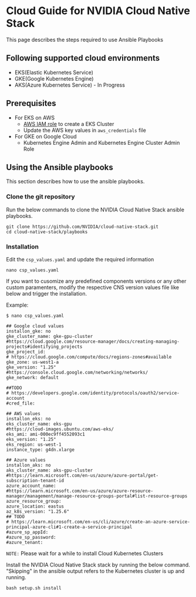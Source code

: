 # Cloud Guide for NVIDIA Cloud Native Stack 

This page describes the steps required to use Ansible Playbooks

## Following supported cloud environments

- EKS(Elastic Kubernetes Service)
- GKE(Google Kubernetes Engine)
- AKS(Azure Kubernetes Service) - In Progress

## Prerequisites

- For EKS on AWS 
    - [AWS IAM role](https://docs.aws.amazon.com/eks/latest/userguide/service_IAM_role.html) to create a EKS Cluster
    - Update the AWS key values in `aws_credentials` file
- For GKE on Google Cloud 
    - Kubernetes Engine Admin and Kubernetes Engine Cluster Admin Role


## Using the Ansible playbooks 
This section describes how to use the ansible playbooks.

### Clone the git repository

Run the below commands to clone the NVIDIA Cloud Native Stack ansible playbooks.

```
git clone https://github.com/NVIDIA/cloud-native-stack.git
cd cloud-native-stack/playbooks
```

### Installation

Edit the `csp_values.yaml` and update the required information

```
nano csp_values.yaml
```

If you want to cusomize any predefined components versions or any other custom paramenters, modify the respective CNS version values file like below and trigger the installation. 

Example:
```
$ nano csp_values.yaml

## Google cloud values
installon_gke: no
gke_cluster_name: gke-gpu-cluster
#https://cloud.google.com/resource-manager/docs/creating-managing-projects#identifying_projects
gke_project_id: 
# https://cloud.google.com/compute/docs/regions-zones#available
gke_zone: us-west1-a
gke_version: "1.25"
#https://console.cloud.google.com/networking/networks/
gke_network: default

##TODO
# https://developers.google.com/identity/protocols/oauth2/service-account
#cred_file: 

## AWS values
installon_eks: no
eks_cluster_name: eks-gpu
#https://cloud-images.ubuntu.com/aws-eks/ 
eks_ami: ami-000ec9ff4552093c1
eks_version: "1.25"
eks_region: us-west-1
instance_type: g4dn.xlarge

## Azure values
installon_aks: no
aks_cluster_name: aks-gpu-cluster
#https://learn.microsoft.com/en-us/azure/azure-portal/get-subscription-tenant-id
azure_account_name: 
#https://learn.microsoft.com/en-us/azure/azure-resource-manager/management/manage-resource-groups-portal#list-resource-groups
azure_resource_group: 
azure_location: eastus
az_k8s_version: "1.25.6"
## TODO
# https://learn.microsoft.com/en-us/cli/azure/create-an-azure-service-principal-azure-cli#1-create-a-service-principal
#azure_sp_appId: 
#azure_sp_password:
#azure_tenant: 

```
`NOTE:` Please wait for a while to install Cloud Kubernetes Clusters 

Install the NVIDIA Cloud Native Stack stack by running the below command. "Skipping" in the ansible output refers to the Kubernetes cluster is up and running.
```
bash setup.sh install
```
 